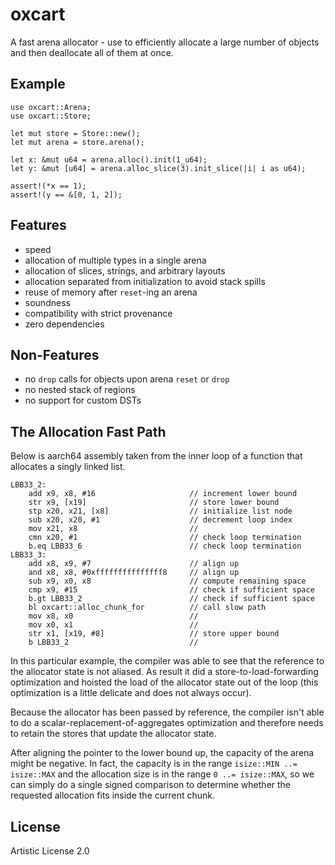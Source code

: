 # oxcart

A fast arena allocator - use to efficiently allocate a large number of
objects and then deallocate all of them at once.

## Example

```
use oxcart::Arena;
use oxcart::Store;

let mut store = Store::new();
let mut arena = store.arena();

let x: &mut u64 = arena.alloc().init(1_u64);
let y: &mut [u64] = arena.alloc_slice(3).init_slice(|i| i as u64);

assert!(*x == 1);
assert!(y == &[0, 1, 2]);
```

## Features

- speed
- allocation of multiple types in a single arena
- allocation of slices, strings, and arbitrary layouts
- allocation separated from initialization to avoid stack spills
- reuse of memory after `reset`-ing an arena
- soundness
- compatibility with strict provenance
- zero dependencies

## Non-Features

- no `drop` calls for objects upon arena `reset` or `drop`
- no nested stack of regions
- no support for custom DSTs

## The Allocation Fast Path

Below is aarch64 assembly taken from the inner loop of a function that
allocates a singly linked list.

```text
LBB33_2:
	add x9, x8, #16                     // increment lower bound
	str x9, [x19]                       // store lower bound
	stp x20, x21, [x8]                  // initialize list node
	sub x20, x20, #1                    // decrement loop index
	mov x21, x8                         //
	cmn x20, #1                         // check loop termination
	b.eq LBB33_6                        // check loop termination
LBB33_3:
	add x8, x9, #7                      // align up
	and x8, x8, #0xfffffffffffffff8     // align up
	sub x9, x0, x8                      // compute remaining space
	cmp x9, #15                         // check if sufficient space
	b.gt LBB33_2                        // check if sufficient space
	bl oxcart::alloc_chunk_for          // call slow path
	mov x8, x0                          //
	mov x0, x1                          //
	str x1, [x19, #8]                   // store upper bound
	b LBB33_2                           //
```

In this particular example, the compiler was able to see that the reference to
the allocator state is not aliased. As result it did a store-to-load-forwarding
optimization and hoisted the load of the allocator state out of the loop (this
optimization is a little delicate and does not always occur).

Because the allocator has been passed by reference, the compiler isn't able to
do a scalar-replacement-of-aggregates optimization and therefore needs to
retain the stores that update the allocator state.

After aligning the pointer to the lower bound up, the capacity of the arena
might be negative. In fact, the capacity is in the range `isize::MIN ..=
isize::MAX` and the allocation size is in the range `0 ..= isize::MAX`, so we
can simply do a single signed comparison to determine whether the requested
allocation fits inside the current chunk.

## License

Artistic License 2.0

